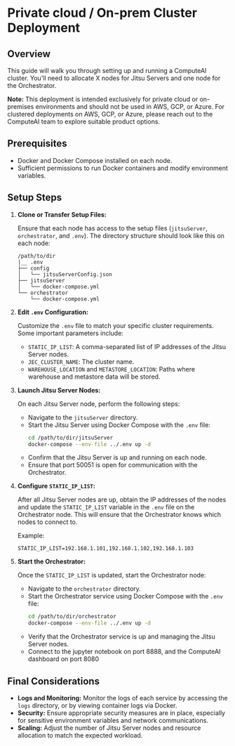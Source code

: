 
# Private cloud / On-prem Cluster Deployment

## Overview

This guide will walk you through setting up and running a ComputeAI cluster. You'll need to allocate X nodes for Jitsu Servers and one node for the Orchestrator.

**Note:** This deployment is intended exclusively for private cloud or on-premises environments and should not be used in AWS, GCP, or Azure. For clustered deployments on AWS, GCP, or Azure, please reach out to the ComputeAI team to explore suitable product options.

## Prerequisites

- Docker and Docker Compose installed on each node.
- Sufficient permissions to run Docker containers and modify environment variables.

## Setup Steps

1. **Clone or Transfer Setup Files:**

   Ensure that each node has access to the setup files (`jitsuServer`, `orchestrator`, and `.env`). The directory structure should look like this on each node:
   
   ```
   /path/to/dir
   |__ .env
   ├── config
   │   └── jitsuServerConfig.json
   ├── jitsuServer
   │   └── docker-compose.yml
   └── orchestrator
       └── docker-compose.yml
   ```

2. **Edit `.env` Configuration:**

   Customize the `.env` file to match your specific cluster requirements. Some important parameters include:
   - `STATIC_IP_LIST`: A comma-separated list of IP addresses of the Jitsu Server nodes.
   - `JEC_CLUSTER_NAME`: The cluster name.
   - `WAREHOUSE_LOCATION` and `METASTORE_LOCATION`: Paths where warehouse and metastore data will be stored.

3. **Launch Jitsu Server Nodes:**

   On each Jitsu Server node, perform the following steps:
   - Navigate to the `jitsuServer` directory.
   - Start the Jitsu Server using Docker Compose with the `.env` file:
     ```bash
     cd /path/to/dir/jitsuServer
     docker-compose --env-file ../.env up -d
     ```
   - Confirm that the Jitsu Server is up and running on each node.
   - Ensure that port 50051 is open for communication with the Orchestrator.

4. **Configure `STATIC_IP_LIST`:**

   After all Jitsu Server nodes are up, obtain the IP addresses of the nodes and update the `STATIC_IP_LIST` variable in the `.env` file on the Orchestrator node. This will ensure that the Orchestrator knows which nodes to connect to.

   Example:
   ```env
   STATIC_IP_LIST=192.168.1.101,192.168.1.102,192.168.1.103
   ```

5. **Start the Orchestrator:**

   Once the `STATIC_IP_LIST` is updated, start the Orchestrator node:
   - Navigate to the `orchestrator` directory.
   - Start the Orchestrator service using Docker Compose with the `.env` file:
     ```bash
     cd /path/to/dir/orchestrator
     docker-compose --env-file ../.env up -d
     ```
   - Verify that the Orchestrator service is up and managing the Jitsu Server nodes.
   - Connect to the jupyter notebook on port 8888, and the ComputeAI dashboard on port 8080

## Final Considerations

- **Logs and Monitoring:** Monitor the logs of each service by accessing the `logs` directory, or by viewing container logs via Docker.
- **Security:** Ensure appropriate security measures are in place, especially for sensitive environment variables and network communications.
- **Scaling:** Adjust the number of Jitsu Server nodes and resource allocation to match the expected workload.


